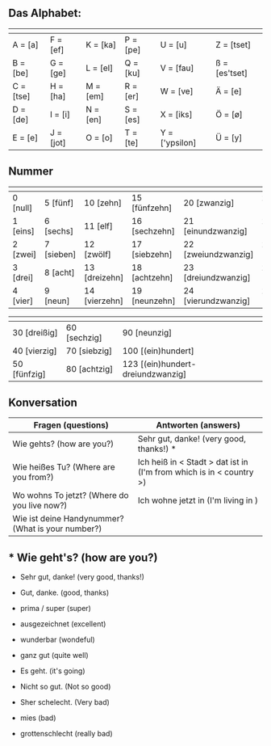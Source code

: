 ## Das Alphabet:
| []() | []() | []() | []() | []() | []() | 
| ---- | ---- | ---- | ---- | ---- | ---- |
| A = [a]   | F = [ef]  | K = [ka] | P = [pe] | U = [u]        | Z = [tset]    |
| B = [be]  | G = [ge]  | L = [el] | Q = [ku] | V = [fau]      | ß = [es'tset] |
| C = [tse] | H = [ha]  | M = [em] | R = [er] | W = [ve]       | Ä = [e]       |
| D = [de]  | I = [i]   | N = [en] | S = [es] | X = [iks]      | Ö = [ø]       |
| E = [e]   | J = [jot] | O = [o]  | T = [te] | Y = ['ypsilon] | Ü = [y]       |

## Nummer
| []() | []() | []() | []() | []() | []() | 
| ---- | ---- | ---- | ---- | ---- | ---- |
| 0 [null] | 5 [fünf]   | 10 [zehn]     | 15 [fünfzehn] | 20 [zwanzig]        | 25 [fünfundzwanzig]   |
| 1 [eins] | 6 [sechs]  | 11 [elf]      | 16 [sechzehn] | 21 [einundzwanzig]  | 26 [sechsundzwanzig]  |
| 2 [zwei] | 7 [sieben] | 12 [zwölf]    | 17 [siebzehn] | 22 [zweiundzwanzig] | 27 [siebenundzwanzig] |
| 3 [drei] | 8 [acht]   | 13 [dreizehn] | 18 [achtzehn] | 23 [dreiundzwanzig] | 28 [achtundzwanzig]   |
| 4 [vier] | 9 [neun]   | 14 [vierzehn] | 19 [neunzehn] | 24 [vierundzwanzig] | 29 [neunundzwanzig]   |

| []() | []() | []() |
| ---- | ---- | ---- |
| 30 [dreißig] | 60 [sechzig] | 90 [neunzig]                      |
| 40 [vierzig] | 70 [siebzig] | 100 [(ein)hundert]                |
| 50 [fünfzig] | 80 [achtzig] | 123 [(ein)hundert-dreiundzwanzig] |

## Konversation
| Fragen (questions)                                | Antworten (answers)                              |
| ------------------------------------------------- | ------------------------------------------------ |
| Wie gehts? (how are you?)                         | Sehr gut, danke! (very good, thanks!) \*          |
| Wie heißes Tu? (Where are you from?)              | Ich  heiß in \< Stadt \> dat ist in <Land> (I'm from <city> which is in \< country \>) |
| Wo wohns To jetzt? (Where do you live now?)       | Ich wohne jetzt in <Stadt> (I'm living in <Land>) |
| Wie ist deine Handynummer? (What is your number?) |                                         |


## * Wie geht's? (how are you?)
* Sehr gut, danke! (very good, thanks!)
* Gut, danke. (good, thanks)
* prima / super (super)
* ausgezeichnet (excellent)
* wunderbar (wondeful)
* ganz gut (quite well)

* Es geht. (it's going)

* Nicht so gut. (Not so good)
* Sher schelecht. (Very bad)
* mies (bad)
* grottenschlecht (really bad)

